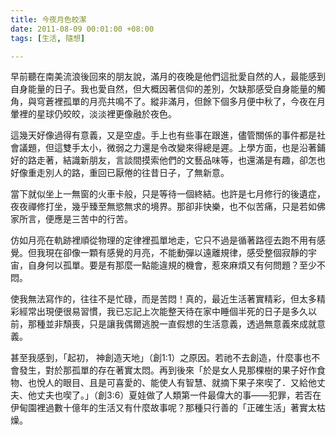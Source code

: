 ```yaml
---
title: 今夜月色皎潔
date: 2011-08-09 00:01:00 +08:00
tags: [生活, 隨想]

---
```


早前聽在南美流浪後回來的朋友說，滿月的夜晚是他們這批愛自然的人，最能感到自身能量的日子。我也愛自然，但大概因著信仰的差別，欠缺那感受自身能量的觸角，與穹蒼裡孤單的月亮共鳴不了。縱非滿月，但餘下個多月便中秋了，今夜在月暈裡的星球仍皎皎，淡淡裡更像融於夜色。  
  
這幾天好像過得有意義，又是空虛。手上也有些事在跟進，儘管關係的事件都是社會議題，但這雙手太小，微弱之力還是令改變來得總是遲。上學方面，也是沿著鋪好的路走著，結識新朋友，言談間摸索他們的文藝品味等，也還滿是有趣，卻怎也好像重走別人的路，重回已厭倦的往昔日子，了無新意。  
  
當下就似坐上一無窗的火車卡般，只是等待一個終結。也許是七月修行的後遺症，夜夜禪修打坐，幾乎臻至無慾無求的境界。那卻非快樂，也不似苦痛，只是若如佛家所言，便應是三苦中的行苦。  
  
仿如月亮在軌跡裡順從物理的定律裡孤單地走，它只不過是循著路徑去跑不用有感覺。但我現在卻像一顆有感覺的月亮，不能動彈以遠離規律，感受整個寂靜的宇宙，自身何以孤單。要是有那麼一點能違規的機會，惹來麻煩又有何問題？至少不悶。  
  
使我無法寫作的，往往不是忙碌，而是苦悶！真的，最近生活著實精彩，但太多精彩經常出現便很易習慣，我已忘記上次能整天待在家中睡個半死的日子是多久以前，那種並非頹喪，只是讓我偶爾逃脫一直假想的生活意義，透過無意義來成就意義。  
  
甚至我感到，「起初， 神創造天地」（創1:1）之原因。若祂不去創造，什麼事也不會發生，對於那孤單的存在著實太悶。再到後來「於是女人見那棵樹的果子好作食物、也悅人的眼目、且是可喜愛的、能使人有智慧、就摘下果子來喫了．又給他丈夫、他丈夫也喫了。」（創3:6）夏娃做了人類第一件最偉大的事——犯罪，若否在伊甸園裡過數十億年的生活又有什麼故事呢？那種只行善的「正確生活」著實太枯燥。
